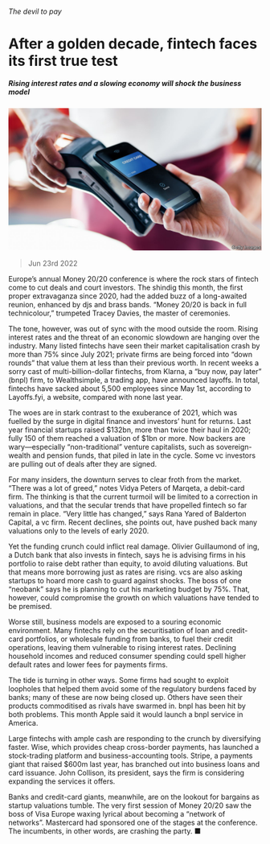 ###### The devil to pay

# After a golden decade, fintech faces its first true test 

##### Rising interest rates and a slowing economy will shock the business model 

![image](images/20220625_FNP506.jpg) 

> Jun 23rd 2022 

Europe’s annual Money 20/20 conference is where the rock stars of fintech come to cut deals and court investors. The shindig this month, the first proper extravaganza since 2020, had the added buzz of a long-awaited reunion, enhanced by djs and brass bands. “Money 20/20 is back in full technicolour,” trumpeted Tracey Davies, the master of ceremonies. 

The tone, however, was out of sync with the mood outside the room. Rising interest rates and the threat of an economic slowdown are hanging over the industry. Many listed fintechs have seen their market capitalisation crash by more than 75% since July 2021; private firms are being forced into “down rounds” that value them at less than their previous worth. In recent weeks a sorry cast of multi-billion-dollar fintechs, from Klarna, a “buy now, pay later” (bnpl) firm, to Wealthsimple, a trading app, have announced layoffs. In total, fintechs have sacked about 5,500 employees since May 1st, according to Layoffs.fyi, a website, compared with none last year. 

The woes are in stark contrast to the exuberance of 2021, which was fuelled by the surge in digital finance and investors’ hunt for returns. Last year financial startups raised $132bn, more than twice their haul in 2020; fully 150 of them reached a valuation of $1bn or more. Now backers are wary—especially “non-traditional” venture capitalists, such as sovereign-wealth and pension funds, that piled in late in the cycle. Some vc investors are pulling out of deals after they are signed.

For many insiders, the downturn serves to clear froth from the market. “There was a lot of greed,” notes Vidya Peters of Marqeta, a debit-card firm. The thinking is that the current turmoil will be limited to a correction in valuations, and that the secular trends that have propelled fintech so far remain in place. “Very little has changed,” says Rana Yared of Balderton Capital, a vc firm. Recent declines, she points out, have pushed back many valuations only to the levels of early 2020.

Yet the funding crunch could inflict real damage. Olivier Guillaumond of ing, a Dutch bank that also invests in fintech, says he is advising firms in his portfolio to raise debt rather than equity, to avoid diluting valuations. But that means more borrowing just as rates are rising. vcs are also asking startups to hoard more cash to guard against shocks. The boss of one “neobank” says he is planning to cut his marketing budget by 75%. That, however, could compromise the growth on which valuations have tended to be premised.

Worse still, business models are exposed to a souring economic environment. Many fintechs rely on the securitisation of loan and credit-card portfolios, or wholesale funding from banks, to fuel their credit operations, leaving them vulnerable to rising interest rates. Declining household incomes and reduced consumer spending could spell higher default rates and lower fees for payments firms. 

The tide is turning in other ways. Some firms had sought to exploit loopholes that helped them avoid some of the regulatory burdens faced by banks; many of these are now being closed up. Others have seen their products commoditised as rivals have swarmed in. bnpl has been hit by both problems. This month Apple said it would launch a bnpl service in America.

Large fintechs with ample cash are responding to the crunch by diversifying faster. Wise, which provides cheap cross-border payments, has launched a stock-trading platform and business-accounting tools. Stripe, a payments giant that raised $600m last year, has branched out into business loans and card issuance. John Collison, its president, says the firm is considering expanding the services it offers. 

Banks and credit-card giants, meanwhile, are on the lookout for bargains as startup valuations tumble. The very first session of Money 20/20 saw the boss of Visa Europe waxing lyrical about becoming a “network of networks”. Mastercard had sponsored one of the stages at the conference. The incumbents, in other words, are crashing the party. ■


